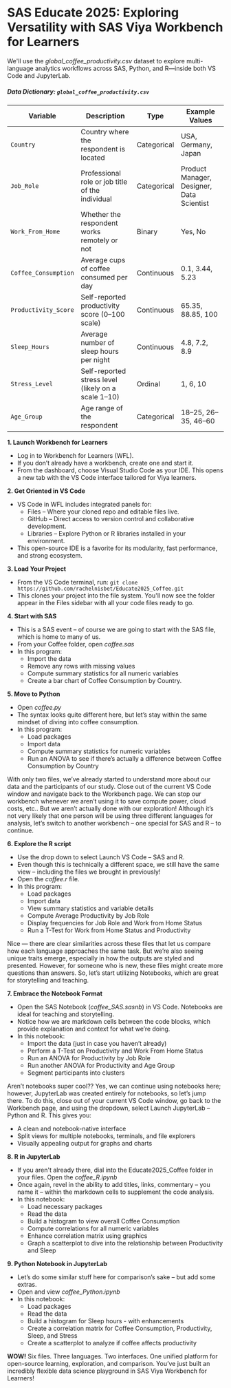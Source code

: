 # SAS Educate 2025: Exploring Versatility with SAS Viya Workbench for Learners

We'll use the *global_coffee_productivity.csv* dataset to explore multi-language analytics workflows across SAS, Python, and R—inside both VS Code and JupyterLab.

##### Data Dictionary: `global_coffee_productivity.csv`

| **Variable**           | **Description**                                                             | **Type**     | **Example Values**                      |
|------------------------|------------------------------------------------------------------------------|--------------|------------------------------------------|
| `Country`              | Country where the respondent is located                                     | Categorical  | USA, Germany, Japan                      |
| `Job_Role`             | Professional role or job title of the individual                            | Categorical  | Product Manager, Designer, Data Scientist|
| `Work_From_Home`       | Whether the respondent works remotely or not                                | Binary       | Yes, No                                  |
| `Coffee_Consumption`   | Average cups of coffee consumed per day                                     | Continuous   | 0.1, 3.44, 5.23                           |
| `Productivity_Score`   | Self-reported productivity score (0–100 scale)                              | Continuous   | 65.35, 88.85, 100                        |
| `Sleep_Hours`          | Average number of sleep hours per night                                     | Continuous   | 4.8, 7.2, 8.9                            |
| `Stress_Level`         | Self-reported stress level (likely on a scale 1–10)                         | Ordinal      | 1, 6, 10                                 |
| `Age_Group`            | Age range of the respondent                                                  | Categorical  | 18–25, 26–35, 46–60                      |



**1. Launch Workbench for Learners**
* Log in to Workbench for Learners (WFL).
*	If you don’t already have a workbench, create one and start it.
*	From the dashboard, choose Visual Studio Code as your IDE. This opens a new tab with the VS Code interface tailored for Viya learners.

**2.	Get Oriented in VS Code**
*	VS Code in WFL includes integrated panels for:
    * Files – Where your cloned repo and editable files live.
    * GitHub – Direct access to version control and collaborative development.
    * Libraries – Explore Python or R libraries installed in your environment.
*	This open-source IDE is a favorite for its modularity, fast performance, and strong ecosystem.

**3.	Load Your Project**
*	From the VS Code terminal, run: `git clone https://github.com/rachelnisbet/Educate2025_Coffee.git`
*	This clones your project into the file system. You'll now see the folder appear in the Files sidebar with all your code files ready to go.

**4.	Start with SAS**
*	This is a SAS event – of course we are going to start with the SAS file, which is home to many of us.
*  From your Coffee folder, open *coffee.sas*
*	In this program:
    * Import the data
    * Remove any rows with missing values
    * Compute summary statistics for all numeric variables
    * Create a bar chart of Coffee Consumption by Country.

**5.	Move to Python**
*  Open *coffee.py*
*	The syntax looks quite different here, but let’s stay within the same mindset of diving into coffee consumption. 
*	In this program:
    * Load packages
    * Import data
    * Compute summary statistics for numeric variables
    * Run an ANOVA to see if there’s actually a difference between Coffee Consumption by Country
 	
With only two files, we’ve already started to understand more about our data and the participants of our study. Close out of the current VS Code window and navigate back to the Workbench page. We can stop our workbench whenever we aren’t using it to save compute power, cloud costs, etc..
But we aren’t actually done with our exploration!
Although it’s not very likely that one person will be using three different languages for analysis, let’s switch to another workbench – one special for SAS and R – to continue.

**6.	Explore the R script**
*	Use the drop down to select Launch VS Code – SAS and R.
*	Even though this is technically a different space, we still have the same view – including the files we brought in previously!
*	Open the *coffee.r* file.
*	In this program:
    * Load packages
    * Import data
    * View summary statistics and variable details
    * Compute Average Productivity by Job Role
    * Display frequencies for Job Role and Work from Home Status
    * Run a T-Test for Work from Home Status and Productivity

Nice — there are clear similarities across these files that let us compare how each language approaches the same task. But we’re also seeing unique traits emerge, especially in how the outputs are styled and presented. 
However, for someone who is new, these files might create more questions than answers. So, let’s start utilizing Notebooks, which are great for storytelling and teaching.

**7.	Embrace the Notebook Format**
*	Open the SAS Notebook (*coffee_SAS.sasnb*) in VS Code. Notebooks are ideal for teaching and storytelling.
*	Notice how we are markdown cells between the code blocks, which provide explanation and context for what we’re doing.
*	In this notebook:
    * Import the data (just in case you haven’t already)
    * Perform a T-Test on Productivity and Work From Home Status
    * Run an ANOVA for Productivity by Job Role
    * Run another ANOVA for Productivity and Age Group
    * Segment participants into clusters

Aren’t notebooks super cool?? Yes, we can continue using notebooks here; however, JupyterLab was created entirely for notebooks, so let’s jump there.
To do this, close out of your current VS Code window, go back to the Workbench page, and using the dropdown, select Launch JupyterLab – Python and R. This gives you:
*	A clean and notebook-native interface
*	Split views for multiple notebooks, terminals, and file explorers
*	Visually appealing output for graphs and charts

**8.	R in JupyterLab**
*	If you aren't already there, dial into the Educate2025_Coffee folder in your files. Open the *coffee_R.ipynb*
*	Once again, revel in the ability to add titles, links, commentary – you name it – within the markdown cells to supplement the code analysis.
*	In this notebook:
    *	Load necessary packages
    *	Read the data
    *	Build a histogram to view overall Coffee Consumption
    *	Compute correlations for all numeric variables
    *	Enhance correlation matrix using graphics 
    *	Graph a scatterplot to dive into the relationship between Productivity and Sleep
 	
**9.	Python Notebook in JupyterLab** 
*	Let’s do some similar stuff here for comparison’s sake – but add some extras.
*	Open and view *coffee_Python.ipynb*
*	In this notebook:
    * Load packages
    * Read the data
    * Build a histogram for Sleep hours - with enhancements
    * Create a correlation matrix for Coffee Consumption, Productivity, Sleep, and Stress
    * Create a scatterplot to analyze if coffee affects productivity

**WOW!** Six files. Three languages. Two interfaces. One unified platform for open-source learning, exploration, and comparison. You’ve just built an incredibly flexible data science playground in SAS Viya Workbench for Learners!

